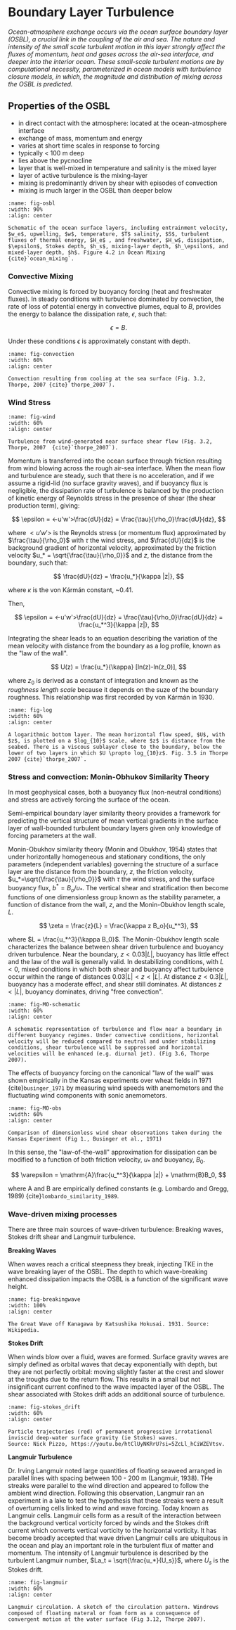 # Boundary Layer Turbulence

*Ocean-atmosphere exchange occurs via the ocean surface boundary layer (OSBL), a crucial link in the coupling of the air and sea. The nature and intensity of the small scale turbulent motion in this layer strongly affect the fluxes of momentum, heat and gases across the air-sea interface, and deeper into the interior ocean. These small-scale turbulent motions are by computational necessity, parameterized in ocean models with turbulence closure models, in which, the magnitude and distribution of mixing across the OSBL is predicted.*

## Properties of the OSBL

- in direct contact with the atmosphere: located at the ocean-atmosphere interface 
- exchange of mass, momentum and energy
- varies at short time scales in response to forcing
- typically < 100 m deep
- lies above the pycnocline
- layer that is well-mixed in temperature and salinity is the mixed layer
- layer of active turbulence is the mixing-layer
- mixing is predominantly driven by shear with episodes of convection
- mixing is much larger in the OSBL than deeper below 

```{figure} images/osbl_ocean_mixing.png
:name: fig-osbl
:width: 90%
:align: center

Schematic of the ocean surface layers, including entrainment velocity, $w_e$, upwelling, $w$, temperature, $T$ salinity, $S$, turbulent fluxes of thermal energy, $H_e$ , and freshwater, $H_w$, dissipation, $\epsilon$, Stokes depth, $h_s$, mixing-layer depth, $h_\epsilon$, and mixed-layer depth, $h$. Figure 4.2 in Ocean Mixing {cite}`ocean_mixing`. 
```
### Convective Mixing

Convective mixing is forced by buoyancy forcing (heat and freshwater fluxes). In steady conditions with turbulence dominated by convection, the rate of loss of potential energy in convective plumes, equal to $B$, provides the energy to balance the dissipation rate, $\epsilon$, such that:

$$
\epsilon = B.
$$

Under these conditions $\epsilon$ is approximately constant with depth. 

```{figure} images/turbulence_convection_thorpe.png
:name: fig-convection
:width: 60%
:align: center

Convection resulting from cooling at the sea surface (Fig. 3.2, Thorpe, 2007 {cite}`thorpe_2007`).
```

### Wind Stress


```{figure} images/turbulence_wind_thorpe.png
:name: fig-wind
:width: 60%
:align: center

Turbulence from wind-generated near surface shear flow (Fig. 3.2, Thorpe, 2007  {cite}`thorpe_2007`).
```

Momentum is transferred into the ocean surface through friction resulting from wind blowing across the rough air-sea interface. When the mean flow and turbulence are steady, such that there is no acceleration, and if we assume a rigid-lid (no surface gravity waves), and if buoyancy flux is negligible, the dissipation rate of turbulence is balanced by the production of kinetic energy of Reynolds stress in the presence of shear (the shear production term), giving: 

$$
\epsilon = <-u'w'>\frac{dU}{dz} = \frac{\tau}{\rho_0}\frac{dU}{dz},
$$

where $<u'w'>$ is the Reynolds stress (or momentum flux) approximated by $\frac{\tau}{\rho_0}$ with $\tau$ the wind stress, and $\frac{dU}{dz}$ is the background gradient of horizontal velocity, approximated by the friction velocity $u_* = \sqrt{\frac{\tau}{\rho_0}}$ and $z$, the distance from the boundary, such that:

$$ 
\frac{dU}{dz} = \frac{u_*}{\kappa |z|},
$$

where $\kappa$ is the von Kármán constant, ~0.41. 

Then, 

$$
\epsilon = <-u'w'>\frac{dU}{dz} = \frac{\tau}{\rho_0}\frac{dU}{dz} = \frac{u_*^3}{\kappa |z|}, 
$$

Integrating the shear leads to an equation describing the variation of the mean velocity with distance from the boundary as a log profile, known as the "law of the wall". 

$$
U(z) = \frac{u_*}{\kappa} [ln(z)-ln(z_0)],
$$

where $z_0$ is derived as a constant of integration and known as the *roughness length scale* because it depends on the suze of the boundary roughness. This relationship was first recorded by von Kármán in 1930. 

```{figure} images/thorpe_log.png
:name: fig-log
:width: 60%
:align: center

A logarithmic bottom layer. The mean horizontal flow speed, $U$, with $z$, is plotted on a $log_{10}$ scale, where $z$ is distance from the seabed. There is a viscous sublayer close to the boundary, below the lower of two layers in which $U \propto log_{10}z$. Fig. 3.5 in Thorpe 2007 {cite}`thorpe_2007`. 
```

### Stress and convection: Monin-Obhukov Similarity Theory

In most geophysical cases, both a buoyancy flux (non-neutral conditions) and stress are actively forcing the surface of the ocean. 

Semi-empirical boundary layer similarity theory provides a framework for predicting the vertical structure of mean vertical gradients in the surface layer of wall-bounded turbulent boundary layers given only knowledge of forcing parameters at the wall.

Monin-Obukhov similarity theory (Monin and Obukhov, 1954) states that under horizontally homogeneous and stationary conditions, the only parameters (independent variables) governing the structure of a surface layer are the distance from the boundary, $z$, the friction velocity, $u_*=\sqrt{\frac{\tau}{\rho_0}}$ with $\tau$ the wind stress, and the surface buoyancy flux, $b^* = B_o/u_*$. The vertical shear and stratification then become functions of one dimensionless group known as the stability parameter, a function of distance from the wall, $z$, and the Monin-Obukhov length scale, $L$. 

$$
\zeta = \frac{z}{L} = \frac{\kappa z B_o}{u_*^3},
$$

where $L = \frac{u_*^3}{\kappa B_0}$. The Monin-Obukhov length scale characterizes the balance between shear driven turbulence and buoyancy driven turbulence. Near the boundary, $z < 0.03|L|$, buoyancy has little effect and the law of the wall is generally valid. In destabilizing conditions, with $L<0$, mixed conditions in which both shear and buoyancy affect turbulence occur within the range of distances $0.03|L| < z < |L|$. At distance  $z < 0.3|L|$, buoyancy has a moderate effect, and shear still dominates. At distances $z < |L|$, buoyancy dominates, driving "free convection". 

```{figure} images/schematic_buoyancy_low.png
:name: fig-MO-schematic
:width: 60%
:align: center

A schematic representation of turbulence and flow near a boundary in different buoyancy regimes. Under convective conditions, horizontal velocity will be reduced compared to neutral and under stabilizing conditions, shear turbulence will be suppressed and horizontal velocities will be enhanced (e.g. diurnal jet). (Fig 3.6, Thorpe 2007). 
```

The effects of buoyancy forcing on the canonical "law of the wall" was shown empirically in the Kansas experiments over wheat fields in 1971 {cite}`businger_1971` by measuring wind speeds with anemometors and the fluctuating wind components with sonic anemometors. 

```{figure} images/businger_1971.png
:name: fig-MO-obs
:width: 60%
:align: center

Comparison of dimensionless wind shear observations taken during the Kansas Experiment (Fig 1., Businger et al., 1971)
```

In this sense, the "law-of-the-wall" approximation for dissipation can be modified to a function of both friction velocity, $u_*$ and buoyancy, $B_0$. 

$$
\varepsilon = \mathrm{A}\frac{u_*^3}{\kappa |z|} + \mathrm{B}B_0,
$$

where $\mathrm{A}$ and $\mathrm{B}$ are empirically defined constants (e.g. Lombardo and Gregg, 1989) {cite}`lombardo_similarity_1989`. 

### Wave-driven mixing processes

There are three main sources of wave-driven turbulence: Breaking waves, Stokes drift shear and Langmuir turbulence. 

**Breaking Waves**

When waves reach a critical steepness they break, injecting TKE in the wave breaking layer of the OSBL. The depth to which wave-breaking enhanced dissipation impacts the OSBL is a function of the significant wave height.   

```{figure} images/Tsunami_by_hokusai_19th_century.jpg
:name: fig-breakingwave
:width: 100%
:align: center

The Great Wave off Kanagawa by Katsushika Hokusai. 1931. Source: Wikipedia.
```


**Stokes Drift**

When winds blow over a fluid, waves are formed. Surface gravity waves are simply defined as orbital waves that decay exponentially with depth, but they are not perfectly orbital: moving slightly faster at the crest and slower at the troughs due to the return flow. This results in a small but not insignificant current confined to the wave impacted layer of the OSBL. The shear associated with Stokes drift adds an additional source of turbulence. 

```{figure} images/stokes_drift.gif
:name: fig-stokes_drift
:width: 60%
:align: center

Particle trajectories (red) of permanent progressive irrotational inviscid deep-water surface gravity (ie Stokes) waves. 
Source: Nick Pizzo, https://youtu.be/htClUyNKRrU?si=5ZcLl_hCiWZEVtsv. 
```

**Langmuir Turbulence**

Dr. Irving Langmuir noted large quantities of floating seaweed arranged in parallel lines with spacing between 100 - 200 m (Langmuir, 1938). THe streaks were parallel to the wind direction and appeared to follow the ambient wind direction. Following this observation, Langmuir ran an experiment in a lake to test the hypothesis that these streaks were a result of overturning cells linked to wind and wave forcing. Today known as Langmuir cells. Langmuir cells form as a result of the interaction between the background vertical vorticity forced by winds and the Stokes drift current which converts vertical vorticity to the horizontal vorticity. It has become broadly accepted that wave driven Langmuir cells are ubiquitous in the ocean and play an important role in the turbulent flux of matter and momentum. The intensity of Langmuir turbulence is described by the turbulent Langmuir number, $La_t = \sqrt{\frac{u_*}{U_s}}$, where $U_s$ is the Stokes drift. 

```{figure} images/langmuir.png
:name: fig-langmuir
:width: 60%
:align: center

Langmuir circulation. A sketch of the circulation pattern. Windrows composed of floating materal or foam form as a consequence of convergent motion at the water surface (Fig 3.12, Thorpe 2007). 
```